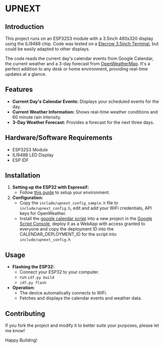 # UPNEXT

## Introduction

This project runs on an ESP32S3 module with a 3.5inch 480x320 display using the ILI9488 chip. Code was tested on a [Elecrow 3.5inch Terminal](https://www.elecrow.com/esp-terminal-with-esp32-3-5-inch-parallel-480x320-tft-capacitive-touch-display-rgb-by-chip-ili9488.html), but could be easily adapted to other displays.

The code reads the current day's calendar events from Google Calendar, the current weather and a 3-day forecast from [OpenWeatherMap](https://openweathermap.org/api/one-call-3). It's a perfect addition to any desk or home environment, providing real-time updates at a glance.

## Features
- **Current Day's Calendar Events:** Displays your scheduled events for the day.
- **Current Weather Information:** Shows real-time weather conditions and 60 minute rain intensity.
- **3-Day Weather Forecast:** Provides a forecast for the next three days.

## Hardware/Software Requirements
- ESP32S3 Module
- ILI9488 LED Display
- ESP IDF

## Installation
1. **Setting up the ESP32 with Espressif:** 
   - Follow [this guide](https://docs.espressif.com/projects/esp-idf/en/latest/esp32/get-started/) to setup your environment.
3. **Configuration:**
   - Copy the `include/upnext_config_sample.h` file to `include/upnext_config.h`, edit and add your WiFi credentials, API keys for OpenWeather.
   - Install the [google calendar script](assets/upnext-google-script.gs) into a new project in the [Google Script Console](https://script.google.com/), deploy it as a WebApp with access granted to everyone and copy the deployment ID into the CALENDAR_DEPLOYMENT_ID for the script into `include/upnext_config.h`

## Usage
- **Flashing the ESP32:**
  - Connect your ESP32 to your computer.
  - run `idf.py build`
  - `idf.py flash` 
- **Operation:**
  - The device automatically connects to WiFi.
  - Fetches and displays the calendar events and weather data.

## Contributing

If you fork the project and modify it to better suite your purposes, please let me know!

Happy Building!

